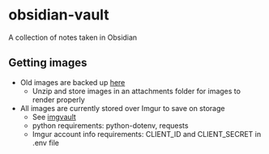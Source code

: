 # obsidian-vault
A collection of notes taken in Obsidian

## Getting images
- Old images are backed up <a href="https://drive.google.com/file/d/1G1V5yoaXpG_AnfKq89iRc-H8ndKTS1A8/view?usp=sharing">here</a>
    - Unzip and store images in an attachments folder for images to render properly
- All images are currently stored over Imgur to save on storage
    - See <a href="/imgvault">imgvault</a>
    - python requirements: python-dotenv, requests
    - Imgur account info requirements: CLIENT_ID and CLIENT_SECRET in .env file

